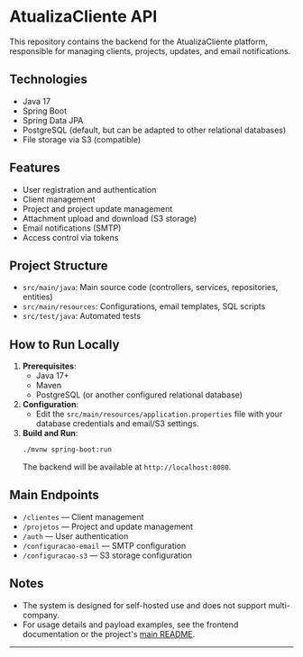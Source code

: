 # AtualizaCliente API

This repository contains the backend for the AtualizaCliente platform, responsible for managing clients, projects, updates, and email notifications.

## Technologies

- Java 17
- Spring Boot
- Spring Data JPA
- PostgreSQL (default, but can be adapted to other relational databases)
- File storage via S3 (compatible)

## Features

- User registration and authentication
- Client management
- Project and project update management
- Attachment upload and download (S3 storage)
- Email notifications (SMTP)
- Access control via tokens

## Project Structure

- `src/main/java`: Main source code (controllers, services, repositories, entities)
- `src/main/resources`: Configurations, email templates, SQL scripts
- `src/test/java`: Automated tests

## How to Run Locally

1. **Prerequisites**:
   - Java 17+
   - Maven
   - PostgreSQL (or another configured relational database)
2. **Configuration**:
   - Edit the `src/main/resources/application.properties` file with your database credentials and email/S3 settings.
3. **Build and Run**:
   ```sh
   ./mvnw spring-boot:run
   ```
   The backend will be available at `http://localhost:8080`.

## Main Endpoints

- `/clientes` — Client management
- `/projetos` — Project and update management
- `/auth` — User authentication
- `/configuracao-email` — SMTP configuration
- `/configuracao-s3` — S3 storage configuration

## Notes

- The system is designed for self-hosted use and does not support multi-company.
- For usage details and payload examples, see the frontend documentation or the project's [main README](https://github.com/ricardoponcio/atualizacliente).

---